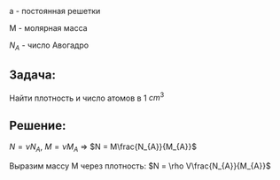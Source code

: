 a - постоянная решетки

М - молярная масса

$N_{A}$ - число Авогадро

## Задача:
Найти плотность и число атомов в 1 $cm^3$

## Решение:
$N = \nu N_{A}$, $M=\nu M_{A}$ =>  $N = M\frac{N_{A}}{M_{A}}$

Выразим массу М через плотность: $N = \rho V\frac{N_{A}}{M_{A}}$
